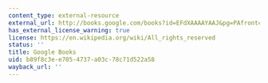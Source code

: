 ```yaml
---
content_type: external-resource
external_url: http://books.google.com/books?id=EFdXAAAAYAAJ&pg=PAfrontcover
has_external_license_warning: true
license: https://en.wikipedia.org/wiki/All_rights_reserved
status: ''
title: Google Books
uid: b89f8c3e-e705-4737-a03c-78c71d522a58
wayback_url: ''
---
```

